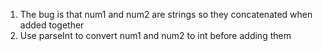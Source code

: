 1. The bug is that num1 and num2 are strings so they concatenated when added together
2. Use parseInt to convert num1 and num2 to int before adding them
